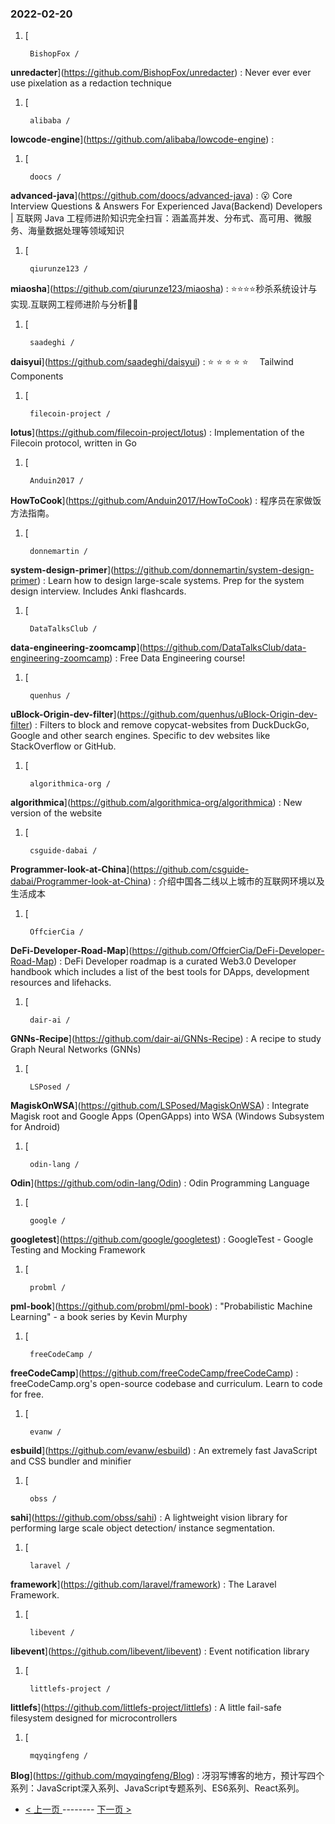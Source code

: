 ### 2022-02-20 
1. [
    

        BishopFox /
**unredacter**](https://github.com/BishopFox/unredacter) : Never ever ever use pixelation as a redaction technique
1. [
    

        alibaba /
**lowcode-engine**](https://github.com/alibaba/lowcode-engine) : 
1. [
    

        doocs /
**advanced-java**](https://github.com/doocs/advanced-java) : 😮 Core Interview Questions & Answers For Experienced Java(Backend) Developers | 互联网 Java 工程师进阶知识完全扫盲：涵盖高并发、分布式、高可用、微服务、海量数据处理等领域知识
1. [
    

        qiurunze123 /
**miaosha**](https://github.com/qiurunze123/miaosha) : ⭐⭐⭐⭐秒杀系统设计与实现.互联网工程师进阶与分析🙋🐓
1. [
    

        saadeghi /
**daisyui**](https://github.com/saadeghi/daisyui) : ⭐️ ⭐️ ⭐️ ⭐️ ⭐️  Tailwind Components
1. [
    

        filecoin-project /
**lotus**](https://github.com/filecoin-project/lotus) : Implementation of the Filecoin protocol, written in Go
1. [
    

        Anduin2017 /
**HowToCook**](https://github.com/Anduin2017/HowToCook) : 程序员在家做饭方法指南。
1. [
    

        donnemartin /
**system-design-primer**](https://github.com/donnemartin/system-design-primer) : Learn how to design large-scale systems. Prep for the system design interview. Includes Anki flashcards.
1. [
    

        DataTalksClub /
**data-engineering-zoomcamp**](https://github.com/DataTalksClub/data-engineering-zoomcamp) : Free Data Engineering course!
1. [
    

        quenhus /
**uBlock-Origin-dev-filter**](https://github.com/quenhus/uBlock-Origin-dev-filter) : Filters to block and remove copycat-websites from DuckDuckGo, Google and other search engines. Specific to dev websites like StackOverflow or GitHub.
1. [
    

        algorithmica-org /
**algorithmica**](https://github.com/algorithmica-org/algorithmica) : New version of the website
1. [
    

        csguide-dabai /
**Programmer-look-at-China**](https://github.com/csguide-dabai/Programmer-look-at-China) : 介绍中国各二线以上城市的互联网环境以及生活成本
1. [
    

        OffcierCia /
**DeFi-Developer-Road-Map**](https://github.com/OffcierCia/DeFi-Developer-Road-Map) : DeFi Developer roadmap is a curated Web3.0 Developer handbook which includes a list of the best tools for DApps, development resources and lifehacks.
1. [
    

        dair-ai /
**GNNs-Recipe**](https://github.com/dair-ai/GNNs-Recipe) : A recipe to study Graph Neural Networks (GNNs)
1. [
    

        LSPosed /
**MagiskOnWSA**](https://github.com/LSPosed/MagiskOnWSA) : Integrate Magisk root and Google Apps (OpenGApps) into WSA (Windows Subsystem for Android)
1. [
    

        odin-lang /
**Odin**](https://github.com/odin-lang/Odin) : Odin Programming Language
1. [
    

        google /
**googletest**](https://github.com/google/googletest) : GoogleTest - Google Testing and Mocking Framework
1. [
    

        probml /
**pml-book**](https://github.com/probml/pml-book) : "Probabilistic Machine Learning" - a book series by Kevin Murphy
1. [
    

        freeCodeCamp /
**freeCodeCamp**](https://github.com/freeCodeCamp/freeCodeCamp) : freeCodeCamp.org's open-source codebase and curriculum. Learn to code for free.
1. [
    

        evanw /
**esbuild**](https://github.com/evanw/esbuild) : An extremely fast JavaScript and CSS bundler and minifier
1. [
    

        obss /
**sahi**](https://github.com/obss/sahi) : A lightweight vision library for performing large scale object detection/ instance segmentation.
1. [
    

        laravel /
**framework**](https://github.com/laravel/framework) : The Laravel Framework.
1. [
    

        libevent /
**libevent**](https://github.com/libevent/libevent) : Event notification library
1. [
    

        littlefs-project /
**littlefs**](https://github.com/littlefs-project/littlefs) : A little fail-safe filesystem designed for microcontrollers
1. [
    

        mqyqingfeng /
**Blog**](https://github.com/mqyqingfeng/Blog) : 冴羽写博客的地方，预计写四个系列：JavaScript深入系列、JavaScript专题系列、ES6系列、React系列。 

- [ < 上一页 ](https://github.com/able8/github-trending-daily-record/blob/master/2022-02-19.md) -------- [ 下一页 > ](https://github.com/able8/github-trending-daily-record/blob/master/2022-02-21.md)